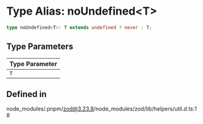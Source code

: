 # Type Alias: noUndefined\<T\>

```ts
type noUndefined<T>: T extends undefined ? never : T;
```

## Type Parameters

| Type Parameter |
| ------ |
| `T` |

## Defined in

node\_modules/.pnpm/zod@3.23.8/node\_modules/zod/lib/helpers/util.d.ts:18
